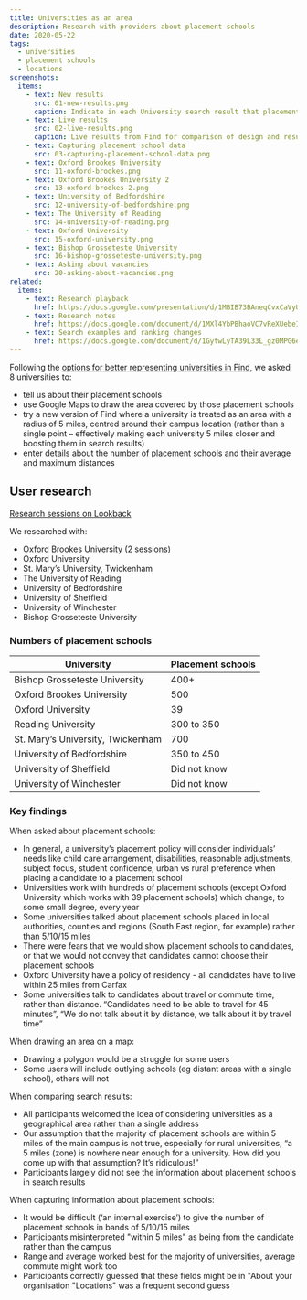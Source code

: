 ```yaml
---
title: Universities as an area
description: Research with providers about placement schools
date: 2020-05-22
tags:
  - universities
  - placement schools
  - locations
screenshots:
  items:
    - text: New results
      src: 01-new-results.png
      caption: Indicate in each University search result that placement schools are nearby, alongside the distance to the university.
    - text: Live results
      src: 02-live-results.png
      caption: Live results from Find for comparison of design and result ranking
    - text: Capturing placement school data
      src: 03-capturing-placement-school-data.png
    - text: Oxford Brookes University
      src: 11-oxford-brookes.png
    - text: Oxford Brookes University 2
      src: 13-oxford-brookes-2.png
    - text: University of Bedfordshire
      src: 12-university-of-bedfordshire.png
    - text: The University of Reading
      src: 14-university-of-reading.png
    - text: Oxford University
      src: 15-oxford-university.png
    - text: Bishop Grosseteste University
      src: 16-bishop-grosseteste-university.png
    - text: Asking about vacancies
      src: 20-asking-about-vacancies.png
related:
  items:
    - text: Research playback
      href: https://docs.google.com/presentation/d/1MBIB73BAneqCvxCaVyUCMvq-o7AuhG9arj1hUdnoe-k/
    - text: Research notes
      href: https://docs.google.com/document/d/1MXl4YbPBhaoVC7vReXUebeIndhPvB7yAcn4S8wqiCgs/
    - text: Search examples and ranking changes
      href: https://docs.google.com/document/d/1GytwLyTA39L33L_gz0MPG6e_CwdyxRXhTWZNQI6VXSI/
---
```


Following the [options for better representing universities in Find](/find-teacher-training/finding-universities/), we asked 8 universities to:

- tell us about their placement schools
- use Google Maps to draw the area covered by those placement schools
- try a new version of Find where a university is treated as an area with a radius of 5 miles, centred around their campus location (rather than a single point – effectively making each university 5 miles closer and boosting them in search results)
- enter details about the number of placement schools and their average and maximum distances

## User research

[Research sessions on Lookback](https://lookback.io/dfe-digital/find-providers-location)

We researched with:

- Oxford Brookes University (2 sessions)
- Oxford University
- St. Mary’s University, Twickenham
- The University of Reading
- University of Bedfordshire
- University of Sheffield
- University of Winchester
- Bishop Grosseteste University

### Numbers of placement schools

| University | Placement schools |
|-|-|
| Bishop Grosseteste University | 400+ |
| Oxford Brookes University | 500 |
| Oxford University | 39 |
| Reading University | 300 to 350 |
| St. Mary’s University, Twickenham | 700 |
| University of Bedfordshire | 350 to 450 |
| University of Sheffield | Did not know |
| University of Winchester | Did not know |

### Key findings

When asked about placement schools:

- In general, a university’s placement policy will consider individuals’ needs like child care arrangement, disabilities, reasonable adjustments, subject focus, student confidence, urban vs rural preference when placing a candidate to a placement school
- Universities work with hundreds of placement schools (except Oxford University which works with 39 placement schools) which change, to some small degree, every year
- Some universities talked about placement schools placed in local authorities, counties and regions (South East region, for example) rather than 5/10/15 miles
- There were fears that we would show placement schools to candidates, or that we would not convey that candidates cannot choose their placement schools
- Oxford University have a policy of residency - all candidates have to live within 25 miles from Carfax
- Some universities talk to candidates about travel or commute time, rather than distance. “Candidates need to be able to travel for 45 minutes”, “We do not talk about it by distance, we talk about it by travel time”

When drawing an area on a map:

- Drawing a polygon would be a struggle for some users
- Some users will include outlying schools (eg distant areas with a single school), others will not

When comparing search results:

- All participants welcomed the idea of considering universities as a geographical area rather than a single address
- Our assumption that the majority of placement schools are within 5 miles of the main campus is not true, especially for rural universities, “a 5 miles (zone) is nowhere near enough for a university. How did you come up with that assumption? It’s ridiculous!”
- Participants largely did not see the information about placement schools in search results

When capturing information about placement schools:

- It would be difficult (‘an internal exercise’) to give the number of placement schools in bands of 5/10/15 miles
- Participants misinterpreted "within 5 miles" as being from the candidate rather than the campus
- Range and average worked best for the majority of universities, average commute might work too
- Participants correctly guessed that these fields might be in "About your organisation "Locations" was a frequent second guess
